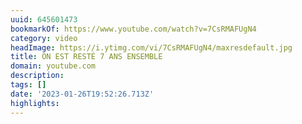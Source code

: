 ```yaml
---
uuid: 645601473
bookmarkOf: https://www.youtube.com/watch?v=7CsRMAFUgN4
category: video
headImage: https://i.ytimg.com/vi/7CsRMAFUgN4/maxresdefault.jpg
title: ON EST RESTÉ 7 ANS ENSEMBLE
domain: youtube.com
description: 
tags: []
date: '2023-01-26T19:52:26.713Z'
highlights: 
---
```



